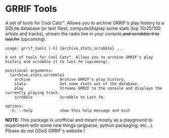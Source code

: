 # GRRIF Tools

A set of tools for Cool Cats™. Allows you to archive GRRIF's play history to a SQLite database (or text files), compute/display some stats (top 10/25/100 artists and tracks), stream the radio live in your console,~~and scrobble it to last.fm~~ (upcoming).

```
usage: grrif_tools [-h] {archive,stats,scrobble} ...

A set of tools for Cool Cats™. Allows you to archive GRRIF's play history and scrobble it to last.fm (upcoming).

positional arguments:
  {archive,stats,scrobble}
    archive             Archive GRRIF's play history.
    stats               Get some stats out of the database.
    play                Streams GRRIF to the console and displays the currently playing track.
    scrobble            Scrobble to Last.fm.

options:
  -h, --help            show this help message and exit
  ```
  
  **NOTE:** This package is unofficial and meant mostly as a playground to experiment with some new things (argparse, python packaging, etc...). Please do not DDoS GRRIF's website !
